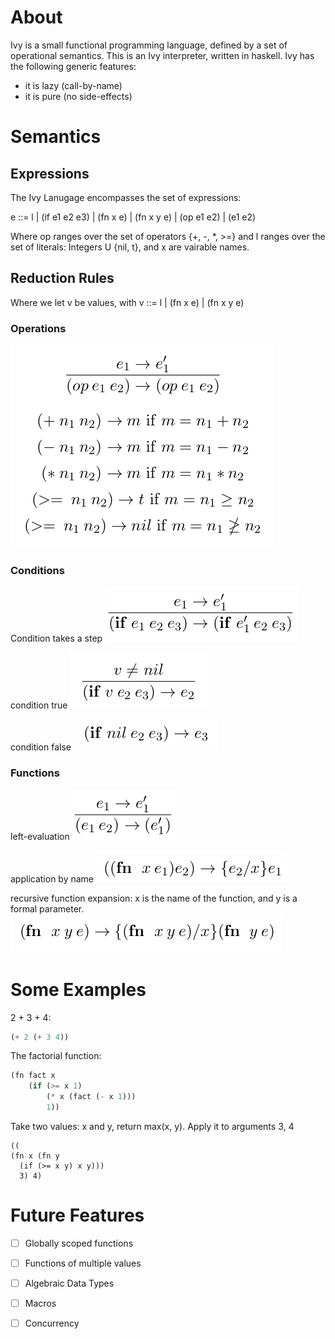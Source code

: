 # About
Ivy is a small functional programming language, defined by a set of operational semantics.
This is an Ivy interpreter, written in haskell. Ivy has the following generic features:
+ it is lazy (call-by-name)
+ it is pure (no side-effects)

# Semantics
## Expressions
The Ivy Lanugage encompasses the set of expressions:

e ::= l | (if e1 e2 e3) | (fn x e) | (fn x y e) | (op e1 e2) | (e1 e2)

Where op ranges over the set of operators {+, -, *, >=} and l ranges over the set of literals: Integers U {nil, t}, and x are vairable names.

## Reduction Rules 
Where we let v be values, with v ::= l | (fn x e) | (fn x y e)

### Operations
![](doc/imgs/operations.png?raw=true)

### Conditions
Condition takes a step
![](doc/imgs/cond-step.png?raw=true)

condition true
![](doc/imgs/cond-true.png?raw=true)

condition false
![](doc/imgs/cond-false.png?raw=true)

### Functions
left-evaluation
![](doc/imgs/fun-left.png?raw=true)

application by name
![](doc/imgs/fun-app.png?raw=true)

recursive function expansion: x is the name of the function, and y is a formal parameter.
![](doc/imgs/fun-recursive.png?raw=true)

# Some Examples
2 + 3 + 4:
```lisp
(+ 2 (+ 3 4))
```

The factorial function:
```lisp
(fn fact x 
    (if (>= x 1) 
        (* x (fact (- x 1))) 
        1))
```

Take two values: x and y, return max(x, y). Apply it to arguments 3, 4
```
((
(fn x (fn y 
  (if (>= x y) x y))) 
  3) 4)
```

# Future Features
- [ ] Globally scoped functions
- [ ] Functions of multiple values
- [ ] Algebraic Data Types
- [ ] Macros
- [ ] Concurrency

